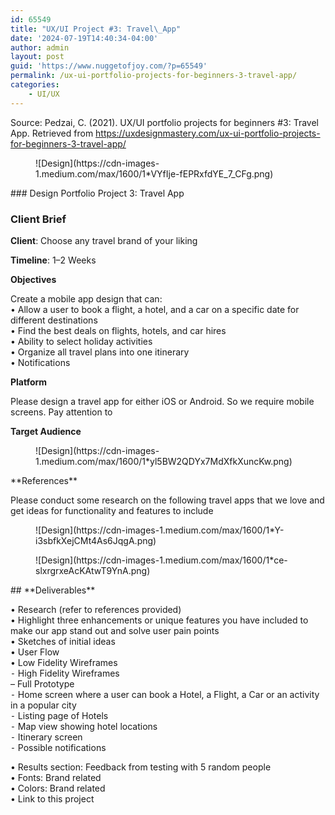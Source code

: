 ```yaml
---
id: 65549
title: "UX/UI Project #3: Travel\_App"
date: '2024-07-19T14:40:34-04:00'
author: admin
layout: post
guid: 'https://www.nuggetofjoy.com/?p=65549'
permalink: /ux-ui-portfolio-projects-for-beginners-3-travel-app/
categories:
    - UI/UX
---
```


Source: Pedzai, C. (2021). UX/UI portfolio projects for beginners #3: Travel App. Retrieved from https://uxdesignmastery.com/ux-ui-portfolio-projects-for-beginners-3-travel-app/

<div class="wp-block-image"><figure class="aligncenter">![Design](https://cdn-images-1.medium.com/max/1600/1*VYfIje-fEPRxfdYE_7_CFg.png)</figure></div>### Design Portfolio Project 3: Travel App

### Client Brief

**Client**: Choose any travel brand of your liking

**Timeline**: 1–2 Weeks

**Objectives**

Create a mobile app design that can:  
 • Allow a user to book a flight, a hotel, and a car on a specific date for different destinations  
 • Find the best deals on flights, hotels, and car hires  
 • Ability to select holiday activities  
 • Organize all travel plans into one itinerary  
 • Notifications

**Platform**

Please design a travel app for either iOS or Android. So we require mobile screens. Pay attention to

**Target Audience**

<div class="wp-block-image"><figure class="aligncenter">![Design](https://cdn-images-1.medium.com/max/1600/1*yl5BW2QDYx7MdXfkXuncKw.png)</figure></div>**References**

Please conduct some research on the following travel apps that we love and get ideas for functionality and features to include

<div class="wp-block-image"><figure class="aligncenter">![Design](https://cdn-images-1.medium.com/max/1600/1*Y-i3sbfkXejCMt4As6JqgA.png)<figcaption class="wp-element-caption"><https://itunes.apple.com/za/app/kayak-flights-hotels-cars/id305204535?mt=8></figcaption></figure></div><div class="wp-block-image"><figure class="aligncenter">![Design](https://cdn-images-1.medium.com/max/1600/1*ce-slxrgrxeAcKAtwT9YnA.png)<figcaption class="wp-element-caption"><https://itunes.apple.com/us/app/expedia-hotels-flights-car/id427916203?mt=8></figcaption></figure></div>## **Deliverables**

• Research (refer to references provided)  
 • Highlight three enhancements or unique features you have included to make our app stand out and solve user pain points  
 • Sketches of initial ideas  
 • User Flow  
 • Low Fidelity Wireframes  
 ⁃ High Fidelity Wireframes  
– Full Prototype  
 ⁃ Home screen where a user can book a Hotel, a Flight, a Car or an activity in a popular city  
 ⁃ Listing page of Hotels  
 ⁃ Map view showing hotel locations  
 ⁃ Itinerary screen  
 ⁃ Possible notifications

 • Results section: Feedback from testing with 5 random people  
 • Fonts: Brand related  
 • Colors: Brand related  
 • Link to this project

> 